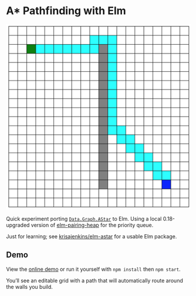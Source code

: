 # A* Pathfinding with Elm

![Example of a path found between two points](./snap.png)

Quick experiment porting [`Data.Graph.AStar`](https://hackage.haskell.org/package/astar-0.3.0.0/docs/Data-Graph-AStar.html) to Elm.
Using a local 0.18-upgraded version of [elm-pairing-heap](http://package.elm-lang.org/packages/rhofour/elm-pairing-heap/latest) for the priority queue.

Just for learning; see [krisajenkins/elm-astar](http://package.elm-lang.org/packages/krisajenkins/elm-astar/latest) for a usable Elm package.

## Demo

View the [online demo](http://mattsenior-elm-astar.surge.sh/) or run it yourself with `npm install` then `npm start`.

You’ll see an editable grid with a path that will automatically route around the walls you build.